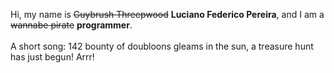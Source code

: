 Hi, my name is ~~Guybrush Threepwood~~ **Luciano Federico Pereira**, and I am a ~~wannabe pirate~~ **programmer**.<br><br>A short song: 142 bounty of doubloons gleams in the sun, a treasure hunt has just begun! Arrr!
